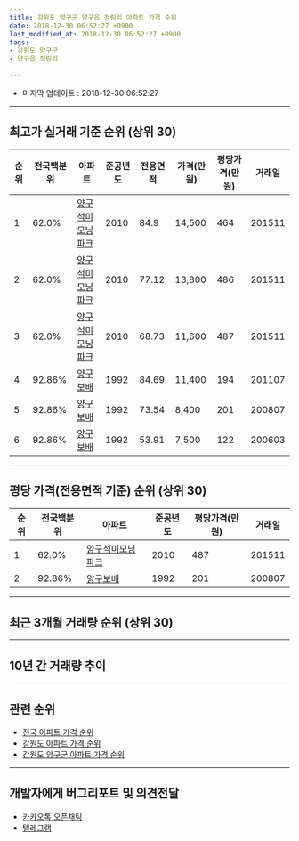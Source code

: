 ```yaml
---
title: 강원도 양구군 양구읍 정림리 아파트 가격 순위
date: 2018-12-30 06:52:27 +0900
last_modified_at: 2018-12-30 06:52:27 +0900
tags:
- 강원도 양구군
- 양구읍 정림리

---
```


* 마지막 업데이트 : 2018-12-30 06:52:27

---

## 최고가 실거래 기준 순위 (상위 30)


|순위|전국백분위|아파트|준공년도|전용면적|가격(만원)|평당가격(만원)|거래일|
|---|---|---|---|---|---|---|---|
|1|62.0%|[양구석미모닝파크](https://search.naver.com/search.naver?query=%EA%B0%95%EC%9B%90%EB%8F%84+%EC%96%91%EA%B5%AC%EA%B5%B0+%EC%96%91%EA%B5%AC%EC%9D%8D+%EC%A0%95%EB%A6%BC%EB%A6%AC+%EC%96%91%EA%B5%AC%EC%84%9D%EB%AF%B8%EB%AA%A8%EB%8B%9D%ED%8C%8C%ED%81%AC)|2010|84.9|14,500|464|201511|
|2|62.0%|[양구석미모닝파크](https://search.naver.com/search.naver?query=%EA%B0%95%EC%9B%90%EB%8F%84+%EC%96%91%EA%B5%AC%EA%B5%B0+%EC%96%91%EA%B5%AC%EC%9D%8D+%EC%A0%95%EB%A6%BC%EB%A6%AC+%EC%96%91%EA%B5%AC%EC%84%9D%EB%AF%B8%EB%AA%A8%EB%8B%9D%ED%8C%8C%ED%81%AC)|2010|77.12|13,800|486|201511|
|3|62.0%|[양구석미모닝파크](https://search.naver.com/search.naver?query=%EA%B0%95%EC%9B%90%EB%8F%84+%EC%96%91%EA%B5%AC%EA%B5%B0+%EC%96%91%EA%B5%AC%EC%9D%8D+%EC%A0%95%EB%A6%BC%EB%A6%AC+%EC%96%91%EA%B5%AC%EC%84%9D%EB%AF%B8%EB%AA%A8%EB%8B%9D%ED%8C%8C%ED%81%AC)|2010|68.73|11,600|487|201511|
|4|92.86%|[양구보배](https://search.naver.com/search.naver?query=%EA%B0%95%EC%9B%90%EB%8F%84+%EC%96%91%EA%B5%AC%EA%B5%B0+%EC%96%91%EA%B5%AC%EC%9D%8D+%EC%A0%95%EB%A6%BC%EB%A6%AC+%EC%96%91%EA%B5%AC%EB%B3%B4%EB%B0%B0)|1992|84.69|11,400|194|201107|
|5|92.86%|[양구보배](https://search.naver.com/search.naver?query=%EA%B0%95%EC%9B%90%EB%8F%84+%EC%96%91%EA%B5%AC%EA%B5%B0+%EC%96%91%EA%B5%AC%EC%9D%8D+%EC%A0%95%EB%A6%BC%EB%A6%AC+%EC%96%91%EA%B5%AC%EB%B3%B4%EB%B0%B0)|1992|73.54|8,400|201|200807|
|6|92.86%|[양구보배](https://search.naver.com/search.naver?query=%EA%B0%95%EC%9B%90%EB%8F%84+%EC%96%91%EA%B5%AC%EA%B5%B0+%EC%96%91%EA%B5%AC%EC%9D%8D+%EC%A0%95%EB%A6%BC%EB%A6%AC+%EC%96%91%EA%B5%AC%EB%B3%B4%EB%B0%B0)|1992|53.91|7,500|122|200603|


---

## 평당 가격(전용면적 기준) 순위 (상위 30)


|순위|전국백분위|아파트|준공년도|평당가격(만원)|거래일|
|---|---|---|---|---|---|
|1|62.0%|[양구석미모닝파크](https://search.naver.com/search.naver?query=%EA%B0%95%EC%9B%90%EB%8F%84+%EC%96%91%EA%B5%AC%EA%B5%B0+%EC%96%91%EA%B5%AC%EC%9D%8D+%EC%A0%95%EB%A6%BC%EB%A6%AC+%EC%96%91%EA%B5%AC%EC%84%9D%EB%AF%B8%EB%AA%A8%EB%8B%9D%ED%8C%8C%ED%81%AC)|2010|487|201511|
|2|92.86%|[양구보배](https://search.naver.com/search.naver?query=%EA%B0%95%EC%9B%90%EB%8F%84+%EC%96%91%EA%B5%AC%EA%B5%B0+%EC%96%91%EA%B5%AC%EC%9D%8D+%EC%A0%95%EB%A6%BC%EB%A6%AC+%EC%96%91%EA%B5%AC%EB%B3%B4%EB%B0%B0)|1992|201|200807|


---

## 최근 3개월 거래량 순위 (상위 30)


<div style="width:100%;">
    <canvas id="deal_count_ranking" height="250"></canvas>
</div>


<script>
new Chart(document.getElementById("deal_count_ranking"), {
    type: 'horizontalBar',
    data: {
        labels: ['양구보배'],
        datasets: [{
            label: '실거래 수',
            data: [1],
            borderColor: "rgba(255, 0, 128, 1)",
            backgroundColor: "rgba(255, 0, 128, 0.5)",
            fill: false,
        }]
    },
    options: {
        responsive: true,
        title: {
            display: true,
            text: '최근 3개월 거래량 순위'
        },
        tooltips: {
            mode: 'index',
            intersect: false,
            callbacks: {
                title: function(tooltipItems, data) {
                    return "실거래 수:";
                },
                label: function(tooltipItem, data) {
                    return data.labels[tooltipItem.index] + ": " + tooltipItem.xLabel;
                }
            }
        },
        hover: {
            mode: 'nearest',
            intersect: true
        },
        scales: {
            xAxes: [{
                display: true,
                scaleLabel: {
                    display: true,
                    labelString: '실거래 수'
                },
                ticks: {
                    suggestedMin: 0,
                }
            }],
            yAxes: [{
                display: true,
                ticks: {
                    autoSkip: false,
                    callback: function(value, index, values) {
                        if (value.length > 15)
                            return value.substr(0, 13) + "...";
                        else
                            return value;
                    }
                },
                scaleLabel: {
                    display: false,
                }
            }]
        }
    }
});

</script>


---

## 10년 간 거래량 추이


<div style="width:100%;">
    <canvas id="deal_progress" height="250"></canvas>
</div>

<script>
new Chart(document.getElementById("deal_progress"), {
    type: 'line',
    data: {
        labels: ['200812','200901','200902','200903','200904','200905','200906','200907','200908','200909','200910','200911','200912','201001','201002','201003','201004','201005','201006','201007','201008','201009','201010','201011','201012','201101','201102','201103','201104','201105','201106','201107','201108','201109','201110','201111','201112','201201','201202','201203','201204','201205','201206','201207','201208','201209','201210','201211','201212','201301','201302','201303','201304','201305','201306','201307','201308','201309','201310','201311','201312','201401','201402','201403','201404','201405','201406','201407','201408','201409','201410','201411','201412','201501','201502','201503','201504','201505','201506','201507','201508','201509','201510','201511','201512','201601','201602','201603','201604','201605','201606','201607','201608','201609','201610','201611','201612','201701','201702','201703','201704','201705','201706','201707','201708','201709','201710','201711','201712','201801','201802','201803','201804','201805','201806','201807','201808','201809','201810','201811','201812'],
        datasets: [{
            label: '실거래 수',
            pointRadius: 1,
            data: [1, 0, 1, 1, 3, 1, 1, 1, 0, 0, 0, 0, 0, 1, 1, 0, 0, 1, 0, 2, 0, 1, 1, 3, 0, 0, 0, 1, 0, 1, 1, 1, 0, 2, 0, 1, 1, 1, 0, 2, 1, 0, 1, 2, 2, 1, 3, 1, 3, 0, 1, 1, 2, 3, 0, 0, 0, 1, 3, 0, 0, 1, 0, 1, 0, 0, 0, 0, 1, 0, 0, 3, 0, 0, 0, 1, 0, 3, 3, 1, 1, 2, 1, 32, 1, 0, 0, 0, 0, 0, 1, 0, 0, 0, 1, 1, 17, 1, 0, 0, 1, 1, 0, 0, 0, 1, 1, 1, 11, 1, 1, 1, 1, 0, 29, 0, 1, 3, 0, 1, 0],
            borderColor: "rgba(255, 201, 14, 1)",
            backgroundColor: "rgba(255, 201, 14, 0.5)",
            fill: true,
        }]
    },
    options: {
        responsive: true,
        title: {
            display: true,
            text: '10년간 거래량 추이'
        },
        tooltips: {
            mode: 'index',
            intersect: false,
        },
        hover: {
            mode: 'nearest',
            intersect: true
        },
        scales: {
            xAxes: [{
                display: true,
                scaleLabel: {
                    display: true,
                    labelString: '년/월'
                }
            }],
            yAxes: [{
                display: true,
                ticks: {
                    suggestedMin: 0,
                },
                scaleLabel: {
                    display: true,
                    labelString: '실거래 수'
                }
            }]
        }
    }
});

</script>


---

## 관련 순위

- [전국 아파트 가격 순위](https://inasie.github.io/apt-ranking/전국)
- [강원도 아파트 가격 순위](https://inasie.github.io/apt-ranking/강원도)
- [강원도 양구군 아파트 가격 순위](https://inasie.github.io/apt-ranking/강원도-양구군)


---

## 개발자에게 버그리포트 및 의견전달

- [카카오톡 오픈채팅](https://open.kakao.com/o/gLJUAP4)
- [텔레그램](https://t.me/inasie)

